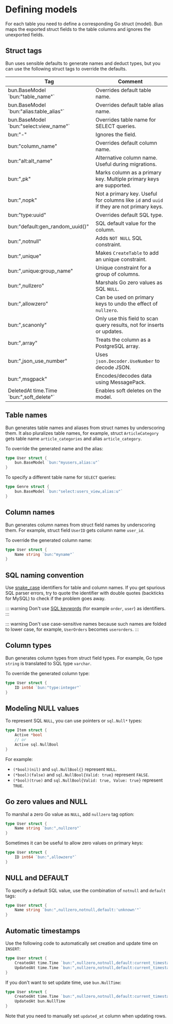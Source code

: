 # Defining models

For each table you need to define a corresponding Go struct (model). Bun maps the exported struct
fields to the table columns and ignores the unexported fields.

## Struct tags

Bun uses sensible defaults to generate names and deduct types, but you can use the following struct
tags to override the defaults.

| Tag                                        | Comment                                                                                  |
| ------------------------------------------ | ---------------------------------------------------------------------------------------- |
| bun.BaseModel \`bun:"table_name"\`         | Overrides default table name.                                                            |
| bun.BaseModel \`bun:"alias:table_alias"\`  | Overrides default table alias name.                                                      |
| bun.BaseModel \`bun:"select:view_name"\`   | Overrides table name for SELECT queries.                                                 |
| bun:"-"                                    | Ignores the field.                                                                       |
| bun:"column_name"                          | Overrides default column name.                                                           |
| bun:"alt:alt_name"                         | Alternative column name. Useful during migrations.                                       |
| bun:",pk"                                  | Marks column as a primary key. Multiple primary keys are supported.                      |
| bun:",nopk"                                | Not a primary key. Useful for columns like `id` and `uuid` if they are not primary keys. |
| bun:"type:uuid"                            | Overrides default SQL type.                                                              |
| bun:"default:gen_random_uuid()"            | SQL default value for the column.                                                        |
| bun:",notnull"                             | Adds `NOT NULL` SQL constraint.                                                          |
| bun:",unique"                              | Makes `CreateTable` to add an unique constraint.                                         |
| bun:",unique:group_name"                   | Unique constraint for a group of columns.                                                |
| bun:",nullzero"                            | Marshals Go zero values as SQL `NULL`.                                                   |
| bun:",allowzero"                           | Can be used on primary keys to undo the effect of `nullzero`.                            |
| bun:",scanonly"                            | Only use this field to scan query results, not for inserts or updates.                   |
| bun:",array"                               | Treats the column as a PostgreSQL array.                                                 |
| bun:",json_use_number"                     | Uses `json.Decoder.UseNumber` to decode JSON.                                            |
| bun:",msgpack"                             | Encodes/decodes data using MessagePack.                                                  |
| DeletedAt time.Time \`bun:",soft_delete"\` | Enables soft deletes on the model.                                                       |

## Table names

Bun generates table names and aliases from struct names by underscoring them. It also pluralizes
table names, for example, struct `ArticleCategory` gets table name `article_categories` and alias
`article_category`.

To override the generated name and the alias:

```go
type User struct {
	bun.BaseModel `bun:"myusers,alias:u"`
}
```

To specify a different table name for `SELECT` queries:

```go
type Genre struct {
	bun.BaseModel `bun:"select:users_view,alias:u"`
}
```

## Column names

Bun generates column names from struct field names by underscoring them. For example, struct field
`UserID` gets column name `user_id`.

To override the generated column name:

```go
type User struct {
	Name string `bun:"myname"`
}
```

## SQL naming convention

Use [snake_case](https://en.wikipedia.org/wiki/Snake_case) identifiers for table and column names.
If you get spurious SQL parser errors, try to quote the identifier with double quotes (backticks for
MySQL) to check if the problem goes away.

<!-- prettier-ignore -->
::: warning
Don't use [SQL keywords](https://www.postgresql.org/docs/13/sql-keywords-appendix.html) (for example
`order`, `user`) as identifiers.
:::

<!-- prettier-ignore -->
::: warning
Don't use case-sensitive names because such names are folded to lower case, for example,
`UserOrders` becomes `userorders`.
:::

## Column types

Bun generates column types from struct field types. For example, Go type `string` is translated to
SQL type `varchar`.

To override the generated column type:

```go
type User struct {
    ID int64 `bun:"type:integer"`
}
```

## Modeling NULL values

To represent SQL `NULL`, you can use pointers or `sql.Null*` types:

```go
type Item struct {
    Active *bool
    // or
    Active sql.NullBool
}
```

For example:

- `(*bool)(nil)` and `sql.NullBool{}` represent `NULL`.
- `(*bool)(false)` and `sql.NullBool{Valid: true}` represent `FALSE`.
- `(*bool)(true)` and `sql.NullBool{Valid: true, Value: true}` represent `TRUE`.

## Go zero values and NULL

To marshal a zero Go value as `NULL`, add `nullzero` tag option:

```go
type User struct {
    Name string `bun:",nullzero"`
}
```

Sometimes it can be useful to allow zero values on primary keys:

```go
type User struct {
    ID int64 `bun:",allowzero"`
}
```

## NULL and DEFAULT

To specify a default SQL value, use the combination of `notnull` and `default` tags:

```go
type User struct {
    Name string `bun:",nullzero,notnull,default:'unknown'"`
}
```

## Automatic timestamps

Use the following code to automatically set creation and update time on `INSERT`:

```go
type User struct {
	CreatedAt time.Time `bun:",nullzero,notnull,default:current_timestamp"`
	UpdatedAt time.Time `bun:",nullzero,notnull,default:current_timestamp"`
}
```

If you don't want to set update time, use `bun.NullTime`:

```go
type User struct {
	CreatedAt time.Time `bun:",nullzero,notnull,default:current_timestamp"`
	UpdatedAt bun.NullTime
}
```

Note that you need to manually set `updated_at` column when updating rows.
